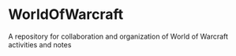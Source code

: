 # WorldOfWarcraft
A repository for collaboration and organization of World of Warcraft activities and notes
